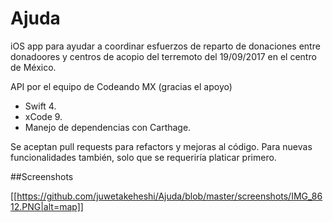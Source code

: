 # Ajuda

iOS app para ayudar a coordinar esfuerzos de reparto de donaciones entre donadoores y centros de acopio del terremoto del 19/09/2017 en el centro de México.

API por el equipo de Codeando MX (gracias el apoyo)

  - Swift 4.
  - xCode 9.
  - Manejo de dependencias con Carthage.

Se aceptan pull requests para refactors y mejoras al código. Para nuevas funcionalidades también, solo que se requeriría platicar primero.

##Screenshots

[[https://github.com/juwetakeheshi/Ajuda/blob/master/screenshots/IMG_8612.PNG|alt=map]]